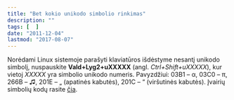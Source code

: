 ```yaml
---
title: "Bet kokio unikodo simbolio rinkimas"
description: ""
tags: [  ]
date: "2011-12-04"
lastmod: "2017-08-07"
---
```

Norėdami Linux sistemoje parašyti klaviatūros išdėstyme nesantį unikodo simbolį, nuspauskite **Vald+Lyg2+uXXXXX** (angl. _Ctrl+Shift+uXXXXX_), kur vietoj _XXXXX_ yra simbolio unikodo numeris. Pavyzdžiui: 03B1 – α, 03C0 – π, 266B – ♫, 201E – „ (apatinės kabutės), 201C – “ (viršutinės kabutės). Įvairių simbolių kodų rasite [čia](http://code.cside.com/3rdpage/us/utf-8/indexSymbolsPunctuation.html).
